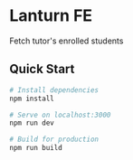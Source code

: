 # Lanturn FE
Fetch tutor's enrolled students

## Quick Start

``` bash
# Install dependencies
npm install

# Serve on localhost:3000
npm run dev

# Build for production
npm run build
```
